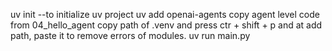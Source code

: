 uv init  --to initialize uv project
uv add openai-agents
copy agent level code from 04_hello_agent
copy path of .venv and press ctr + shift + p and at add path, paste it to remove errors of modules.
uv run main.py